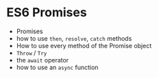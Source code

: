 # ES6 Promises

- Promises
- how to use `then`, `resolve`, `catch` methods
- How to use every method of the Promise object
- `Throw` / `Try`
- the `await` operator
- how to use an `async` function

